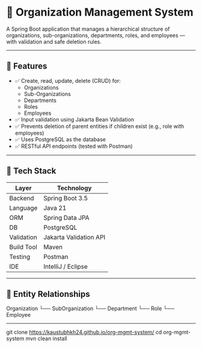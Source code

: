 # 🏢 Organization Management System

A Spring Boot application that manages a hierarchical structure of organizations, sub-organizations, departments, roles, and employees — with validation and safe deletion rules.

---

## 📁 Features

- ✅ Create, read, update, delete (CRUD) for:
    - Organizations
    - Sub-Organizations
    - Departments
    - Roles
    - Employees
- ✅ Input validation using Jakarta Bean Validation
- ✅ Prevents deletion of parent entities if children exist (e.g., role with employees)
- ✅ Uses PostgreSQL as the database
- ✅ RESTful API endpoints (tested with Postman)

---

## 🚀 Tech Stack

| Layer      | Technology            |
|------------|------------------------|
| Backend    | Spring Boot 3.5        |
| Language   | Java 21                |
| ORM        | Spring Data JPA        |
| DB         | PostgreSQL             |
| Validation | Jakarta Validation API |
| Build Tool | Maven                  |
| Testing    | Postman                |
| IDE        | IntelliJ / Eclipse     |

---

## 🧱 Entity Relationships

Organization
 └── SubOrganization
  └── Department
   └── Role
    └── Employee


---

git clone https://kaustubhkh24.github.io/org-mgmt-system/
cd org-mgmt-system
mvn clean install



